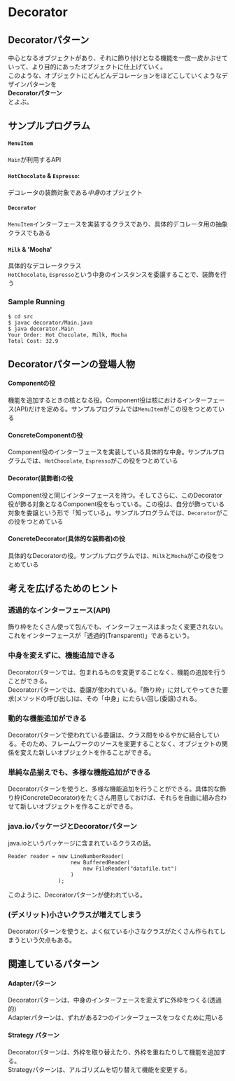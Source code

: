 # Decorator

## Decoratorパターン
中心となるオブジェクトがあり、それに飾り付けとなる機能を一皮一皮かぶせていって、より目的にあったオブジェクトに仕上げていく。  
このような、オブジェクトにどんどんデコレーションをほどこしていくようなデザインパターンを  
**Decoratorパターン**  
とよぶ。

## サンプルプログラム

#### `MenuItem`
`Main`が利用するAPI

#### `HotChocolate` & `Espresso`:
デコレータの装飾対象である*中身*のオブジェクト

#### `Decorator`
`MenuItem`インターフェースを実装するクラスであり、具体的デコレータ用の抽象クラスでもある

#### `Milk` & 'Mocha'
具体的なデコレータクラス  
`HotChocolate`, `Espresso`という中身のインスタンスを委譲することで、装飾を行う

### Sample Running

```
$ cd src
$ javac decorator/Main.java
$ java decorator.Main
Your Order: Hot Chocolate, Milk, Mocha
Total Cost: 32.9
```

## Decoratorパターンの登場人物
#### Componentの役
機能を追加するときの核となる役。Component役は核におけるインターフェース(API)だけを定める。サンプルプログラムでは`MenuItem`がこの役をつとめている

#### ConcreteComponentの役
Component役のインターフェースを実装している具体的な中身。サンプルプログラムでは、`HotChocolate`, `Espresso`がこの役をつとめている

#### Decorator(装飾者)の役
Component役と同じインターフェースを持つ。そしてさらに、このDecorator役が飾る対象となるComponent役をもっている。この役は、自分が飾っている対象を委譲という形で「知っている」。サンプルプログラムでは、`Decorator`がこの役をつとめている

#### ConcreteDecorator(具体的な装飾者)の役
具体的なDecoratorの役。サンプルプログラムでは、`Milk`と`Mocha`がこの役をつとめている


## 考えを広げるためのヒント
### 透過的なインターフェース(API)
飾り枠をたくさん使って包んでも、インターフェースはまったく変更されない。これをインターフェースが「透過的(Transparent)」であるという。

### 中身を変えずに、機能追加できる
Decoratorパターンでは、包まれるものを変更することなく、機能の追加を行うことができる。  
Decoratorパターンでは、委譲が使われている。「飾り枠」に対してやってきた要求(メソッドの呼び出し)は、その「中身」にたらい回し(委譲)される。

### 動的な機能追加ができる
Decoratorパターンで使われている委譲は、クラス間をゆるやかに結合している。そのため、フレームワークのソースを変更することなく、オブジェクトの関係を変えた新しいオブジェクトを作ることができる。

### 単純な品揃えでも、多様な機能追加ができる
Decoratorパターンを使うと、多様な機能追加を行うことができる。具体的な飾り枠(ConcreteDecorator)をたくさん用意しておけば、それらを自由に組み合わせて新しいオブジェクトを作ることができる。

### java.ioパッケージとDecoratorパターン
java.ioというパッケージに含まれているクラスの話。

```
Reader reader = new LineNumberReader(
                    new BufferedReader(
                        new FileReader("datafile.txt")
                    )
                );
```

このように、Decoratorパターンが使われている。

### (デメリット)小さいクラスが増えてしまう
Decoratorパターンを使うと、よく似ている小さなクラスがたくさん作られてしまうという欠点もある。

## 関連しているパターン
#### Adapterパターン
Decoratorパターンは、中身のインターフェースを変えずに外枠をつくる(透過的)  
Adapterパターンは、ずれがある2つのインターフェースをつなぐために用いる

#### Strategy パターン
Decoratorパターンは、外枠を取り替えたり、外枠を重ねたりして機能を追加する。  
Strategyパターンは、アルゴリズムを切り替えて機能を変更する。
